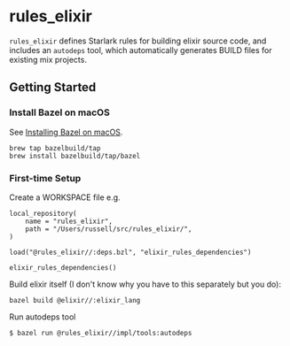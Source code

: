 # rules_elixir

`rules_elixir` defines Starlark rules for building elixir source code, 
and includes an `autodeps` tool, which automatically generates BUILD files for existing mix projects. 

## Getting Started

### Install Bazel on macOS

See [Installing Bazel on macOS](https://docs.bazel.build/versions/master/install-os-x.html).
```
brew tap bazelbuild/tap
brew install bazelbuild/tap/bazel
```

### First-time Setup
Create a WORKSPACE file e.g.
```
local_repository(
    name = "rules_elixir",
    path = "/Users/russell/src/rules_elixir/",
)

load("@rules_elixir//:deps.bzl", "elixir_rules_dependencies")

elixir_rules_dependencies()
```


Build elixir itself (I don't know why you have to this separately but you do):
```
bazel build @elixir//:elixir_lang
```


Run autodeps tool
```
$ bazel run @rules_elixir//impl/tools:autodeps
```
